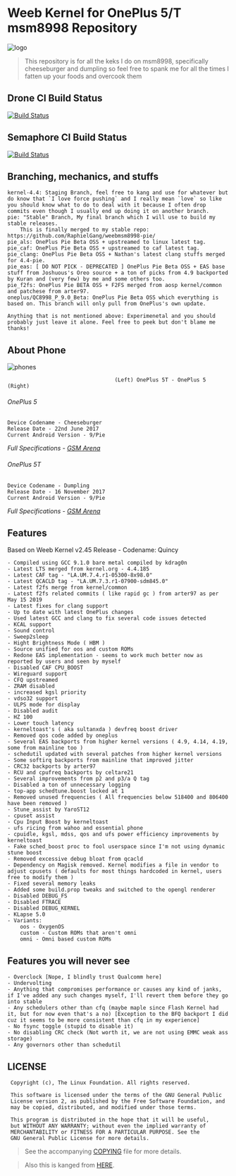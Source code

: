 # Weeb Kernel for OnePlus 5/T msm8998 Repository

![logo](https://img.xda-cdn.com/6suyxKjsTSz7Oba53XGoKRgEagg=/https%3A%2F%2Fi.imgur.com%2Fha29jHc.png)

> This repository is for all the keks I do on msm8998, specifically cheeseburger and dumpling so feel free to spank me for all the times I fatten up your foods and overcook them

## Drone CI Build Status
[![Build Status](https://cloud.drone.io/api/badges/whoknowswhoiam/weebmsm8998-pie/status.svg)](https://cloud.drone.io/whoknowswhoiam/weebmsm8998-pie)

## Semaphore CI Build Status
[![Build Status](https://semaphoreci.com/api/v1/whoknowswhoiam/weebmsm8998-pie/branches/9-0/badge.svg)](https://semaphoreci.com/whoknowswhoiam/weebmsm8998-pie)

## Branching, mechanics, and stuffs
```
kernel-4.4: Staging Branch, feel free to kang and use for whatever but do know that `I love force pushing` and I really mean `love` so like you should know what to do to deal with it because I often drop commits even though I usually end up doing it on another branch.
pie: "Stable" Branch, My final branch which I will use to build my stable releases.
	This is finally merged to my stable repo: https://github.com/RaphielGang/weebmsm8998-pie/
pie_als: OnePlus Pie Beta OSS + upstreamed to linux latest tag.
pie_caf: OnePlus Pie Beta OSS + upstreamed to caf latest tag.
pie_clang: OnePlus Pie Beta OSS + Nathan's latest clang stuffs merged for 4.4-pie.
pie_eas: [ DO NOT PICK - DEPRECATED ] OnePlus Pie Beta OSS + EAS base stuff from Joshuous's Oreo source + a ton of picks from 4.9 backported by Kuran and (very few) by me and some others too.
pie_f2fs: OnePlus Pie BETA OSS + F2FS merged from aosp kernel/common and patchese from arter97.
oneplus/QC8998_P_9.0_Beta: OnePlus Pie Beta OSS which everything is based on. This branch will only pull from OnePlus's own update.

Anything that is not mentioned above: Experimenetal and you should probably just leave it alone. Feel free to peek but don't blame me thanks!
```
## About Phone
![phones](https://telegra.ph/file/00a5eb3b0b5dd14e4c065.png)

`									(Left) OnePlus 5T - OnePlus 5 (Right)									`	
###### OnePlus 5
```
Device Codename - Cheeseburger
Release Date - 22nd June 2017
Current Android Version - 9/Pie
```
*Full Specifications - [GSM Arena](https://www.gsmarena.com/oneplus_5-8647.php)*

###### OnePlus 5T
```
Device Codename - Dumpling
Release Date - 16 November 2017
Current Android Version - 9/Pie
```
*Full Specifications - [GSM Arena](https://www.gsmarena.com/oneplus_5t-8912.php)*


## Features
Based on Weeb Kernel v2.45 Release - Codename: Quincy
```
- Compiled using GCC 9.1.0 bare metal compiled by kdrag0n
- Latest LTS merged from kernel.org - 4.4.185
- Latest CAF tag - "LA.UM.7.4.r1-05300-8x98.0"
- Latest QCACLD tag - "LA.UM.7.3.r1-07900-sdm845.0"
- Latest f2fs merge from kernel/common
- Latest f2fs related commits ( like rapid gc ) from arter97 as per May 15 2019
- Latest fixes for clang support
- Up to date with latest OnePlus changes
- Used latest GCC and clang to fix several code issues detected
- KCAL support
- Sound control
- Sweep2sleep
- Hight Brightness Mode ( HBM )
- Source unified for oos and custom ROMs
- Redone EAS implementation - seems to work much better now as reported by users and seen by myself
- Disabled CAF CPU_BOOST
- Wireguard support
- CFQ upstreamed
- ZRAM disabled
- increased kgsl priority
- vdso32 support
- ULPS mode for display
- Disabled audit
- HZ 100
- Lower touch latency
- kerneltoast's ( aka sultanxda ) devfreq boost driver
- Removed qos code added by oneplus
- Several EAS backports from higher kernel versions ( 4.9, 4.14, 4.19, some from mainline too )
- schedutil updated with several patches from higher kernel versions
- Some softirq backports from mainline that improved jitter
- CRC32 backports by arter97
- RCU and cpufreq backports by celtare21
- Several improvements from p2 and p3/a Q tag
- Disabled a ton of unnecessary logging
- top-app schedtune.boost locked at 1
- Removed unused frequencies ( All frequencies below 518400 and 806400 have been removed )
- Stune_assist by YaroST12
- cpuset assist
- Cpu Input Boost by kerneltoast
- ufs ricing from wahoo and essential phone
- cpuidle, kgsl, mdss, qos and ufs power efficiency improvements by kerneltoast
- Fake sched_boost proc to fool userspace since I'm not using dynamic stune boost
- Removed excessive debug bloat from qcacld
- Dependency on Magisk removed. Kernel modifies a file in vendor to adjust cpusets ( defaults for most things hardcoded in kernel, users free to modify them )
- Fixed several memory leaks
- Added some build.prop tweaks and switched to the opengl renderer
- Disabled DEBUG_FS
- Disabled FTRACE
- Disabled DEBUG_KERNEL
- KLapse 5.0
- Variants:
	oos - OxygenOS
	custom - Custom ROMs that aren't omni
	omni - Omni based custom ROMs
```

## Features you will never see
```
- Overclock [Nope, I blindly trust Qualcomm here]
- Undervolting
- Anything that compromises performance or causes any kind of janks, if I've added any such changes myself, I'll revert them before they go into stable
- Any schedulers other than cfq (maybe maple since Flash Kernel had it, but for now even that's a no) [Exception to the BFQ backport I did cuz it seems to be more consistent than cfq in my experience]
- No fsync toggle (stupid to disable it)
- No disabling CRC check (Not worth it, we are not using EMMC weak ass storage)
- Any governors other than schedutil
```

## LICENSE
```
 Copyright (c), The Linux Foundation. All rights reserved.
 
 This software is licensed under the terms of the GNU General Public
 License version 2, as published by the Free Software Foundation, and
 may be copied, distributed, and modified under those terms.
 
 This program is distributed in the hope that it will be useful,
 but WITHOUT ANY WARRANTY; without even the implied warranty of
 MERCHANTABILITY or FITNESS FOR A PARTICULAR PURPOSE. See the
 GNU General Public License for more details.
```
> See the accompanying [COPYING](https://github.com/whoknowswhoiam/weebmsm8998-pie/blob/9.0/COPYING) file for more details.

> Also this is kanged from [HERE](https://github.com/RaphielGang/bash_kernel_sdm845/tree/README).